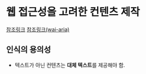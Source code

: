 # 웹 접근성을 고려한 컨텐츠 제작
[참조링크](https://biew.co.kr/entry/웹-접근성을-고려한-콘텐츠-제작-기법-20)
[참조링크(wai-aria)](https://biew.co.kr/entry/WAI-ARIA웹퍼블리싱?category=314985)
## 인식의 용의성
* 텍스트가 아닌 컨텐츠는 **대체 텍스트**를 제공해야 함.